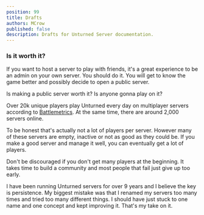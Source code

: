 ```yaml
---
position: 99
title: Drafts
authors: MCrow
published: false
description: Drafts for Unturned Server documentation.
---
```


### Is it worth it?
If you want to host a server to play with friends, it's a great experience to be an admin on your own server. You should do it. You will get to know the game better and possibly decide to open a public server. 

Is making a public server worth it? Is anyone gonna play on it?

Over 20k unique players play Unturned every day on multiplayer servers according to [Battlemetrics](https://www.battlemetrics.com/servers/unturned/stats). At the same time, there are around 2,000 servers online. 

To be honest that's actually not a lot of players per server. However many of these servers are empty, inactive or not as good as they could be. If you make a good server and manage it well, you can eventually get a lot of players.

Don't be discouraged if you don't get many players at the beginning. It takes time to build a community and most people that fail just give up too early.

I have been running Unturned servers for over 9 years and I believe the key is persistence. My biggest mistake was that I renamed my servers too many times and tried too many different things. I should have just stuck to one name and one concept and kept improving it. That's my take on it.